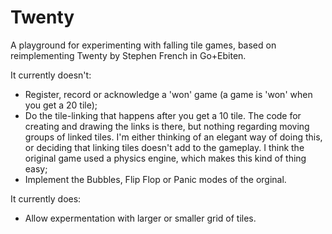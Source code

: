# Twenty

A playground for experimenting with falling tile games, based on reimplementing Twenty by Stephen French in Go+Ebiten.

It currently doesn't:

- Register, record or acknowledge a 'won' game (a game is 'won' when you get a 20 tile);
- Do the tile-linking that happens after you get a 10 tile. The code for creating and drawing the links is there, but nothing regarding moving groups of linked tiles. I'm either thinking of an elegant way of doing this, or deciding that linking tiles doesn't add to the gameplay. I think the original game used a physics engine, which makes this kind of thing easy;
- Implement the Bubbles, Flip Flop or Panic modes of the orginal.

It currently does:

- Allow expermentation with larger or smaller grid of tiles.

